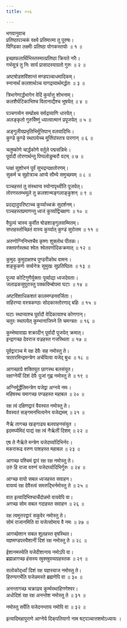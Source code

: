 ```yaml
---
title: ०५६

---
```

भगवानुवाच  
प्रतिष्ठापञ्चकं वक्ष्ये प्रतिमात्मा तु पूरुषः।  
पिण्डिका लक्ष्मीः प्रतिष्ठा योगकस्तयोः ॥ १ ॥  
  
इच्छाफलार्थिभिस्तस्मात्प्रतिष्ठा क्रियते नरैः।  
गर्भसूत्रं तु निः सार्य प्रासादस्याग्रतो गुरुः ॥ २ ॥  
  
अष्टषोडशविंशान्तं मण्डपञ्चाधमादिकम्।  
स्नानार्थं कलशार्थञ्च यागद्रव्यार्थमर्द्धतः ॥ ३ ॥  
  
त्रिभागेणार्द्धभागेन वेदिं कुर्यात्तु शोभनाम्।  
कलशैर्घटिकाभिश्च वितानाद्यैश्च भूषयेत् ॥ ४ ॥  
  
पञ्चगव्येन सम्प्रोक्ष्य सर्वद्रव्याणि धारयेत्।  
अलङ्कृतो गुरुर्विष्णुं ध्यात्वात्मानं प्रपूजयेत् ॥ ५ ॥  
  
अङ्गुलीयप्रभृतिभिर्मूत्तिपान् वलयादिभिः।  
कुण्डे कुण्डे स्थापयेच्च मूर्त्तिपांस्तत्र पारगान् ॥ ६ ॥  
  
चतुष्कोणे चार्द्धकोणे वर्तुले पद्मसन्निभेः।  
पूर्वादौ तोरणार्थन्तु पिप्पलोडुम्बरौ वटम् ॥ ७ ॥  
  
प्लक्षं सुशोभनं पूर्वं सुभद्रन्दक्षतोरणम्।  
सुकर्म च सुहोत्रञ्च आप्ये सौम्ये समुच्छयम् ॥ ८ ॥  
  
पञ्चहस्तं तु संस्थाप्य स्योनापृथ्वीति पूजयेत्।  
तोरणस्तम्भमूले तु कलशान्मङ्गलाङ्कुशन् ॥ ९ ॥  
  
प्रदद्यादुपरिष्टाच्च कुर्य्याच्चक्रं सुदर्शनम्।  
पञ्चहस्तप्रमाणन्तु ध्वजं कुर्य्याद्विचक्षणः ॥ १० ॥  
  
वैपुल्यं चास्य कुर्वीत षोडशाङ्गुलसम्मितम्।  
सप्तहस्तोच्छितं वास्य कुर्य्यात् कुण्डं सुरोत्तम ॥ ११ ॥  
  
अरुणोग्निनिभश्चैव कृष्णः शुक्लोथ पीतकः।  
रक्तवर्णस्तथा श्वेतः श्वेतवर्णादिकक्रमात् ॥ १२ ॥  
  
कुमुदः कुमुदाक्षश्च पुण्डरीकोथ वामनः।  
शङ्कुकर्णः सर्व्वनेत्रः सुमुखः सुप्रतिष्ठितः ॥ १३ ॥  
  
पूज्या कोटिगुणैर्युक्ताः पूर्व्वाद्या ध्वजदेवताः।  
जलाढकसुपूरास्तु पक्कविम्बोपमा घटाः ॥ १४ ॥  
  
अष्टविंशाधिकशतं कालमण्डनवर्जिताः।  
सहिरण्या वस्त्रकण्ठाः सोदकास्तोरणाद् बहिः ॥ १५ ॥  
  
घटाः स्थाप्याश्च पूर्वादौ वेदिकायाश्च कोणगान्।  
चतुरः स्थापयेत् कुम्भानाजिघ्ने ति चमन्त्रतः ॥ १६ ॥  
  
कुम्भेष्वावाह्य शक्रादीन् पूर्वादौ पूजयेत् क्रमात्।  
इन्द्रागच्छ देवराज वज्रहस्त गजस्थिता ॥ १७ ॥  
  
पूर्वद्वारञ्च मे रक्ष देवैः सह नमोस्तु ते।  
त्रातारमिन्द्रमन्त्रेण अर्चयित्वा यजेद् बुधः ॥ १८ ॥  
  
आगच्छाग्रे शक्तियुत छागस्थ बलसंयुत।  
रक्षाग्नेयीं दिशं देवैः पूजां गृह्ण नमोस्तु ते ॥ १९ ॥  
  
अग्निर्मूर्द्धेतिमन्त्रेण यजेद्वा अग्नये नमः।  
महिषस्थ यमागच्छ पण्डहस्त महाबल ॥ २० ॥  
  
रक्ष त्वं दक्षिणद्वारं वैवस्वत नमोस्तु ते।  
वैवस्वतं सङ्गमनभित्यनेन यजेद्यमम् ॥ २१ ॥  
  
नैर्ऋ तागच्छ खङ्गाढ्य बलवाहनसंयुत ।  
इदमर्घ्यमिदं पाद्यं रक्ष त्वं नैर्ऋतीं दिशम् ॥ २२ ॥  
  
एष ते नैर्ऋते मन्त्रेण यजेदर्घ्यादिभिर्नरः।  
मकरारूढ वरुण पाशहस्त महाबल ॥ २३ ॥  
  
आगच्छ पश्चिमं द्वारं रक्ष रक्ष नमोस्तु ते।  
उरुं हि राजा वरुणं यजेदर्घ्यादिभिर्गुरुः ॥ २४ ॥  
  
आग्च्छ वायो सबल ध्वजहस्त सवाहन।  
वायव्यं रक्ष देवैस्त्वं समरुद्भिर्नमोस्तु ते ॥ २५ ॥  
  
वात इत्यादिभिश्चार्चेदोन्नमो वायवेपि वा।  
अगच्छ सोम सबल गदाहस्त सवाहन ॥ २६ ॥  
  
रक्ष त्वमुत्तरद्वारं सकुवेर नमोस्तु ते।  
सोमं राजानमिति वा यजेत्सोमाय वै नमः ॥ २७ ॥  
  
आगच्छेशान सबल शूलहस्त वृषस्थित।  
यज्ञमण्डपस्यैशानीं दिशं रक्ष नमोस्तु ते ॥ २८ ॥  
  
ईशानमस्येति यजेदीशानाय नमोऽपि वा।  
ब्रह्मन्नागच्छ हंसस्य स्रुक्स्रुवव्यग्रहस्तक ॥ २९ ॥  
  
सलोकोद्‌र्ध्वां दिशं रक्ष यज्ञस्याज नमोस्तु ते।  
हिरण्यगर्भेति यजेन्नमस्ते ब्रह्मणेपि वा ॥ ३० ॥  
  
अनन्तागच्छ चक्राढ्य कूर्म्मस्थाहिगणेश्वर।  
अधोदिशं रक्ष रक्ष अनन्तेश नमोस्तु ते ॥ ३१ ॥  
  
नमोस्तु सर्पेति यजेदनन्ताय नमोपि वा ॥ ३२ ॥  
  
इत्यादिमहापुराणे आग्नेये दिक्‌पतियागो नाम षट्‌पञ्चात्तशमोऽध्यायः ।